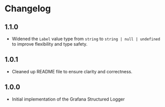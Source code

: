 # Changelog

## 1.1.0

- Widened the `Label` value type from `string` to `string | null | undefined` to improve flexibility and type safety.

## 1.0.1

- Cleaned up README file to ensure clarity and correctness.

## 1.0.0

- Initial implementation of the Grafana Structured Logger
